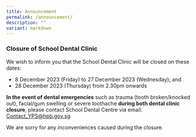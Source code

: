 ```yaml
---
title: Announcement
permalink: /announcement/
description: ""
variant: markdown
---
```

### Closure of School Dental Clinic 

We wish to inform you that the School Dental Clinic will be closed on these dates:

* 8 December 2023 (Friday) to 27 December 2023 (Wednesday); and
* 28 December 2023 (Thursday) from 2.30pm onwards

**In the event of dental emergencies** such as trauma (tooth broken/knocked out), facial/gum swelling or severe toothache **during both dental clinic closure**, please contact School Dental Centre via email: [Contact_YPS@hpb.gov.sg](mailto:Contact_YPS@hpb.gov.sg)

We are sorry for any inconveniences caused during the closure.

